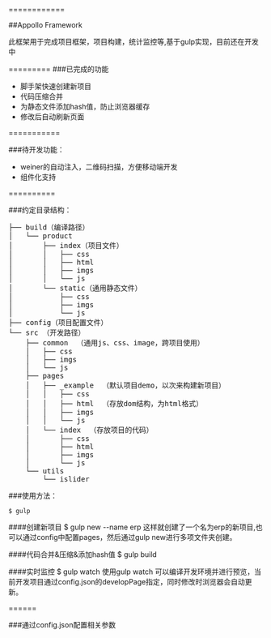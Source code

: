 <link rel="stylesheet" href="http://yandex.st/highlightjs/6.2/styles/googlecode.min.css">
 
<script src="http://code.jquery.com/jquery-1.7.2.min.js"></script>
<script src="http://yandex.st/highlightjs/6.2/highlight.min.js"></script>
 
<script>hljs.initHighlightingOnLoad();</script>
<script type="text/javascript">
 $(document).ready(function(){
      $("h2,h3,h4,h5,h6").each(function(i,item){
        var tag = $(item).get(0).localName;
        $(item).attr("id","wow"+i);
        $("#category").append('<a class="new'+tag+'" href="#wow'+i+'">'+$(this).text()+'</a></br>');
        $(".newh2").css("margin-left",0);
        $(".newh3").css("margin-left",20);
        $(".newh4").css("margin-left",40);
        $(".newh5").css("margin-left",60);
        $(".newh6").css("margin-left",80);
      });
 });
</script>
<div id="category"></div>

============

##Appollo Framework

此框架用于完成项目框架，项目构建，统计监控等,基于gulp实现，目前还在开发中

=========
###已完成的功能
- 脚手架快速创建新项目
- 代码压缩合并
- 为静态文件添加hash值，防止浏览器缓存
- 修改后自动刷新页面

===========



###待开发功能：
- weiner的自动注入，二维码扫描，方便移动端开发
- 组件化支持


==========


###约定目录结构：

<pre>
├── build（编译路径）      
│   └── product
│       ├── index（项目文件）     
│       │   ├── css     
│       │   ├── html     
│       │   ├── imgs     
│       │   └── js     
│       └── static（通用静态文件）    
│           ├── css     
│           ├── imgs     
│           └── js     
├── config（项目配置文件）     
└── src （开发路径）    
    ├── common  （通用js、css、image，跨项目使用）   
    │   ├── css     
    │   ├── imgs     
    │   └── js     
    ├── pages     
    │   ├── _example  （默认项目demo，以次来构建新项目）   
    │   │   ├── css     
    │   │   ├── html  （存放dom结构，为html格式）     
    │   │   ├── imgs     
    │   │   └── js     
    │   └── index  （存放项目的代码）   
    │       ├── css     
    │       ├── html     
    │       ├── imgs     
    │       └── js     
    └── utils     
        └── islider     
</pre>
                                

###使用方法：

	$ gulp

####创建新项目
	$ gulp new --name erp
这样就创建了一个名为erp的新项目,也可以通过config中配置pages，然后通过gulp new进行多项文件夹创建。

####代码合并&压缩&添加hash值
	$ gulp build 

####实时监控
	$ gulp watch
使用gulp watch 可以编译开发环境并进行预览，当前开发项目通过config.json的developPage指定，同时修改时浏览器会自动更新。

======

###通过config.json配置相关参数
